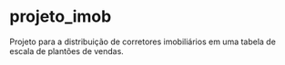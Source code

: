 # projeto_imob
 Projeto para a distribuição de corretores imobiliários em uma tabela de escala de  plantões de vendas.
